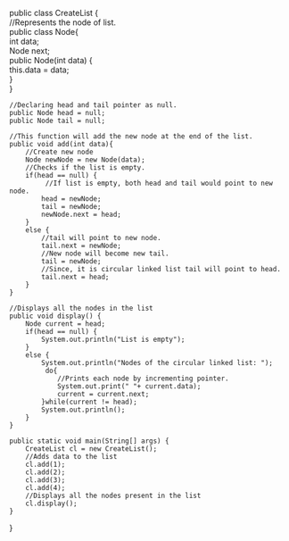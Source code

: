 public class CreateList {  
    //Represents the node of list.  
    public class Node{  
        int data;  
        Node next;  
        public Node(int data) {  
            this.data = data;  
        }  
    }  
  
    //Declaring head and tail pointer as null.  
    public Node head = null;  
    public Node tail = null;  
  
    //This function will add the new node at the end of the list.  
    public void add(int data){  
        //Create new node  
        Node newNode = new Node(data);  
        //Checks if the list is empty.  
        if(head == null) {  
             //If list is empty, both head and tail would point to new node.  
            head = newNode;  
            tail = newNode;  
            newNode.next = head;  
        }  
        else {  
            //tail will point to new node.  
            tail.next = newNode;  
            //New node will become new tail.  
            tail = newNode;  
            //Since, it is circular linked list tail will point to head.  
            tail.next = head;  
        }  
    }  
  
    //Displays all the nodes in the list  
    public void display() {  
        Node current = head;  
        if(head == null) {  
            System.out.println("List is empty");  
        }  
        else {  
            System.out.println("Nodes of the circular linked list: ");  
             do{  
                //Prints each node by incrementing pointer.  
                System.out.print(" "+ current.data);  
                current = current.next;  
            }while(current != head);  
            System.out.println();  
        }  
    }  
  
    public static void main(String[] args) {  
        CreateList cl = new CreateList();  
        //Adds data to the list  
        cl.add(1);  
        cl.add(2);  
        cl.add(3);  
        cl.add(4);  
        //Displays all the nodes present in the list  
        cl.display();  
    }  
}  
